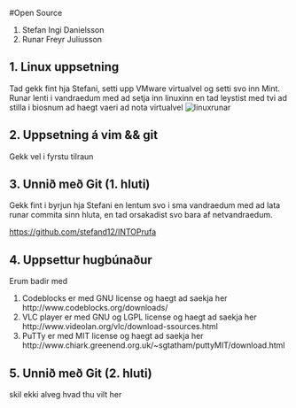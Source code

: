 #Open Source

<ol>
<li>Stefan Ingi Danielsson</li>
<li>Runar Freyr Juliusson</li>
</ol>

## 1. Linux uppsetning

Tad gekk fint hja Stefani, setti upp VMware virtualvel og setti svo inn Mint.
Runar lenti i vandraedum med ad setja inn linuxinn en tad leystist med tvi ad stilla i biosnum ad haegt vaeri ad nota virtualvel
![linuxrunar](https://f.cloud.github.com/assets/5694965/1351798/b6b8fb92-372c-11e3-979a-7c9983a4832d.jpg)


## 2. Uppsetning á vim && git

Gekk vel i fyrstu tilraun

## 3. Unnið með Git (1. hluti)

Gekk fint i byrjun hja Stefani en lentum svo i sma vandraedum med ad lata runar commita sinn hluta, en tad orsakadist svo bara af netvandraedum.

https://github.com/stefand12/INTOPrufa

## 4. Uppsettur hugbúnaður

Erum badir med 
<ol>
<li>Codeblocks er med GNU license og haegt ad saekja her http://www.codeblocks.org/downloads/</li>
<li> VLC player er med GNU og LGPL license og haegt ad saekja her http://www.videolan.org/vlc/download-ssources.html </li>
<li> PuTTy er med MIT license og haegt ad saekja her http://www.chiark.greenend.org.uk/~sgtatham/puttyMIT/download.html
</ol>

## 5. Unnið með Git (2. hluti)

skil ekki alveg hvad thu vilt her
